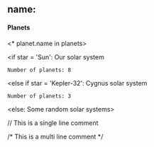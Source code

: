 <link rel='stylesheet' href='github-markdown.css'>

## name: <star>

#### Planets
<* planet.name in planets>

<if star = 'Sun':
    Our solar system

    Number of planets: 8
>
<else if star = 'Kepler-32':
    Cygnus solar system

    Number of planets: 3
>
<else: Some random solar systems>
<endif>

// This is a single line comment

/* This is a
   multi
   line
   comment
*/
